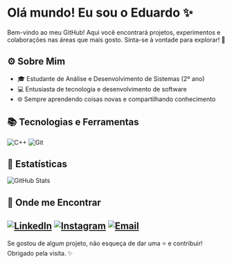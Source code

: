 # Olá mundo! Eu sou o Eduardo ✨

Bem-vindo ao meu GitHub! Aqui você encontrará projetos, experimentos e colaborações nas áreas que mais gosto. Sinta-se à vontade para explorar! 🚀

## ⚙ Sobre Mim
- 🎓 Estudante de Análise e Desenvolvimento de Sistemas (2º ano)
- 💻 Entusiasta de tecnologia e desenvolvimento de software
- 🌐 Sempre aprendendo coisas novas e compartilhando conhecimento

## 📚 Tecnologias e Ferramentas
![C++](https://img.shields.io/badge/-C++-00599C?style=flat-square&logo=c%2B%2B&logoColor=white)
![Git](https://img.shields.io/badge/-Git-F05032?style=flat-square&logo=git&logoColor=white)

## 🌟 Estatísticas
![GitHub Stats](https://github-readme-stats.vercel.app/api?username=seu-usuario&show_icons=true&theme=radical)

## 👤 Onde me Encontrar
[![LinkedIn](https://img.shields.io/badge/LinkedIn-0077B5?style=for-the-badge&logo=linkedin&logoColor=white)](https://www.linkedin.com/in/eduardo-oliveira-89104831b/)
[![Instagram](https://img.shields.io/badge/Instagram-E4405F?style=for-the-badge&logo=instagram&logoColor=white)](https://www.instagram.com/eduardo.oliveir4_/)
[![Email](https://img.shields.io/badge/Gmail-D14836?style=for-the-badge&logo=gmail&logoColor=white)](eduardo.oliveira23100@gmail.com)
---
Se gostou de algum projeto, não esqueça de dar uma ⭐ e contribuir! Obrigado pela visita. ✨

